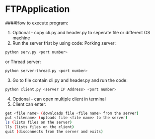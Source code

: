 # FTPApplication
####How to execute program:
1. Optional - copy cli.py and header.py to seperate file or different OS machine
2. Run the server frist by using code:
	Porking server:
```sh
python serv.py <port number>
```
or
Thread server:
```sh
python server-thread.py <port number>
```
3. Go to file contain cli.py and header.py and run the code:
```sh
python client.py <server IP Address> <port number>
```
4. Optional - can open multiple client in terminal
5. Client can enter:
```sh
get <file name> (downloads file <file name> from the server)
put <filename> (uploads file <file name> to the server)
ls (lists files on the server)
lls (lists files on the client)
quit (disconnects from the server and exits)
```